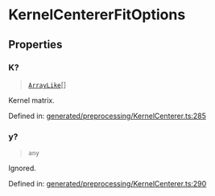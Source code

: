 # KernelCentererFitOptions

## Properties

### K?

> [`ArrayLike`](../types/ArrayLike.md)[]

Kernel matrix.

Defined in:  [generated/preprocessing/KernelCenterer.ts:285](https://github.com/transitive-bullshit/scikit-learn-ts/blob/122b3c0/packages/sklearn/src/generated/preprocessing/KernelCenterer.ts#L285)

### y?

> `any`

Ignored.

Defined in:  [generated/preprocessing/KernelCenterer.ts:290](https://github.com/transitive-bullshit/scikit-learn-ts/blob/122b3c0/packages/sklearn/src/generated/preprocessing/KernelCenterer.ts#L290)

